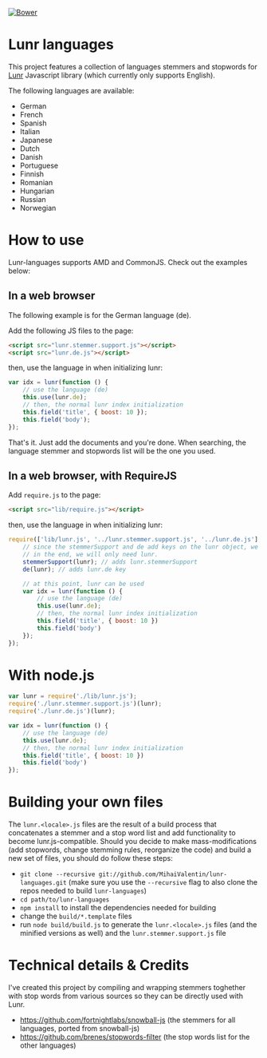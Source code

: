 [![Bower](https://img.shields.io/bower/v/lunr-languages.svg)]()

Lunr languages
==============

This project features a collection of languages stemmers and stopwords for [Lunr](http://lunrjs.com/) Javascript library (which currently only supports English).

The following languages are available:

* German
* French
* Spanish
* Italian
* Japanese
* Dutch
* Danish
* Portuguese
* Finnish
* Romanian
* Hungarian
* Russian
* Norwegian

# How to use

Lunr-languages supports AMD and CommonJS. Check out the examples below:

## In a web browser

The following example is for the German language (de).

Add the following JS files to the page:

```html
<script src="lunr.stemmer.support.js"></script>
<script src="lunr.de.js"></script>
```

then, use the language in when initializing lunr:

```javascript
var idx = lunr(function () {
    // use the language (de)
    this.use(lunr.de);
    // then, the normal lunr index initialization
    this.field('title', { boost: 10 });
    this.field('body');
});
```

That's it. Just add the documents and you're done. When searching, the language stemmer and stopwords list will be the one you used.

## In a web browser, with RequireJS

Add `require.js` to the page:

```html
<script src="lib/require.js"></script>
```

then, use the language in when initializing lunr:

```javascript
require(['lib/lunr.js', '../lunr.stemmer.support.js', '../lunr.de.js'], function(lunr, stemmerSupport, de) {
    // since the stemmerSupport and de add keys on the lunr object, we'll pass it as reference to them
    // in the end, we will only need lunr.
    stemmerSupport(lunr); // adds lunr.stemmerSupport
    de(lunr); // adds lunr.de key

    // at this point, lunr can be used
    var idx = lunr(function () {
        // use the language (de)
        this.use(lunr.de);
        // then, the normal lunr index initialization
        this.field('title', { boost: 10 })
        this.field('body')
    });
});
```

# With node.js

```javascript
var lunr = require('./lib/lunr.js');
require('./lunr.stemmer.support.js')(lunr);
require('./lunr.de.js')(lunr);

var idx = lunr(function () {
    // use the language (de)
    this.use(lunr.de);
    // then, the normal lunr index initialization
    this.field('title', { boost: 10 })
    this.field('body')
});
```

# Building your own files

The `lunr.<locale>.js` files are the result of a build process that concatenates a stemmer and a stop word list and add functionality to become lunr.js-compatible.
Should you decide to make mass-modifications (add stopwords, change stemming rules, reorganize the code) and build a new set of files, you should do follow these steps:

* `git clone --recursive git://github.com/MihaiValentin/lunr-languages.git` (make sure you use the `--recursive` flag to also clone the repos needed to build `lunr-languages`)
* `cd path/to/lunr-languages`
* `npm install` to install the dependencies needed for building
* change the `build/*.template` files
* run `node build/build.js` to generate the `lunr.<locale>.js` files (and the minified versions as well) and the `lunr.stemmer.support.js` file

# Technical details & Credits

I've created this project by compiling and wrapping stemmers toghether with stop words from various sources so they can be directly used with Lunr.

*   <https://github.com/fortnightlabs/snowball-js> (the stemmers for all languages, ported from snowball-js)
*   <https://github.com/brenes/stopwords-filter> (the stop words list for the other languages)
